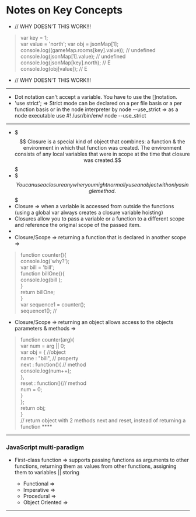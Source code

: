 # Notes on Key Concepts  

* // WHY DOESN'T THIS WORK!!! 
> var key = 1;  
var value = 'north';
> var obj = jsonMap[1];  
> console.log((gameMap.rooms[key].value)); // undefined    
> console.log(jsonMap[1].value);  // undefined    
> console.log(jsonMap[key].north); //  E   
> console.log(obj[value]); // E  

* // WHY DOESN'T THIS WORK!!! 

--- 

* Dot notation can't accept a variable. You have to use the []notation.  
* 'use strict';  => Strict mode can be declared on a per file basis or a per function basis or in the node interpreter by node --use_strict => as a node executable use #! /usr/bin/env/ node --use_strict  

---  

* $$$ Closure is a special kind of object that combines: a function & the environment in which that function was created.  The environment consists of any local variables that were in scope at the time that closure was created.$$$  
* $$$ You can use a closure anywher you might normally use an object with only a single method. $$$  
* Closure => when a variable is accessed from outside the functions  (using a global var always creates a closure variable hoisting)
* Closures allow you to pass a variable or a function to a different scope and reference the original scope of the passed item.  
* 
* Closure/Scope =>  returning a function that is declared in another scope =>  
> function counter(){  
>   console.log('why?');  
>    var bill = 'bill';  
>     function billOne(){  
>         console.log(bill );  
>          }  
>          return billOne;  
>          }  
>        var sequence1 = counter();  
>       sequence1(); //  
* Closure/Scope => returning an object allows access to the objects parameters & methods =>  
> function counter(arg){  
>   var num = arg || 0;  
>   var obj = {     //object  
>     name : "bill",  // property    
>     next : function(){ // method  
>       console.log(num++);  
>     },  
>     reset : function(){// method  
>       num = 0;     
>     }  
>   };  
>  return obj;  
> }  
> // return object with 2 methods next and reset, instead of returning a function  ****   

---  

### JavaScript multi-paradigm  

  * First-class function => supports passing functions as arguments to other functions, returning them as values from other functions, assigning them to variables || storing

    * Functional  => 
    * Imperative  =>  
    * Procedural  =>  
    * Object Oriented  =>   

---  


                                        



